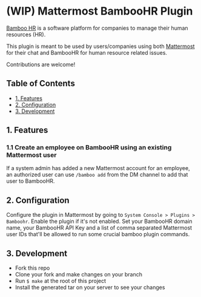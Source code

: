 # (WIP) Mattermost BambooHR Plugin

[Bamboo HR](https://www.bamboohr.com/) is a software platform for companies to manage their human resources (HR).

This plugin is meant to be used by users/companies using both [Mattermost](https://www.mattermost.org/) for their chat and BambooHR for human resource related issues.

Contributions are welcome!

## Table of Contents
- [1. Features](#1-features)
- [2. Configuration](#2-configuration)
- [3. Development](#3-development)

## 1. Features
### 1.1 Create an employee on BambooHR using an existing Mattermost user
If a system admin has added a new Mattermost account for an employee, an authorized user can use ```/bamboo add``` from the DM channel to add that user to BambooHR.

## 2. Configuration
Configure the plugin in Mattermost by going to ```System Console > Plugins > Bamboohr```. Enable the plugin if it's not enabled. Set your BambooHR domain name, your BambooHR API Key and a list of comma separated Mattermost user IDs that'll be allowed to run some crucial bamboo plugin commands.

## 3. Development
- Fork this repo
- Clone your fork and make changes on your branch
- Run ```$ make``` at the root of this project
- Install the generated tar on your server to see your changes

